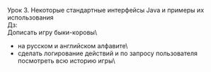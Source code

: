 Урок 3. Некоторые стандартные интерфейсы Java и примеры их использования\
Дз:\
Дописать игру быки-коровы\
- на русском и английском алфавите\
- сделать логирование действий и по запросу пользователя посмотреть всю историю игры\
